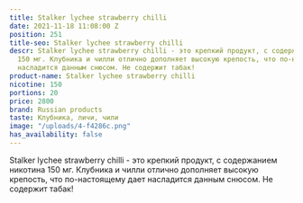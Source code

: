 ```yaml
---
title: Stalker lychee strawberry chilli
date: 2021-11-18 11:08:00 Z
position: 251
title-seo: Stalker lychee strawberry chilli
descr: Stalker lychee strawberry chilli - это крепкий продукт, с содержанием никотина
  150 мг. Клубника и чилли отлично дополняет высокую крепость, что по-настоящему дает
  насладится данным снюсом. Не содержит табак!
product-name: Stalker lychee strawberry chilli
nicotine: 150
portions: 20
price: 2800
brand: Russian products
taste: Клубника, личи, чили
image: "/uploads/4-f4286c.png"
has_availability: false
---
```


Stalker lychee strawberry chilli - это крепкий продукт, с содержанием никотина 150 мг. Клубника и чилли отлично дополняет высокую крепость, что по-настоящему дает насладится данным снюсом. Не содержит табак!